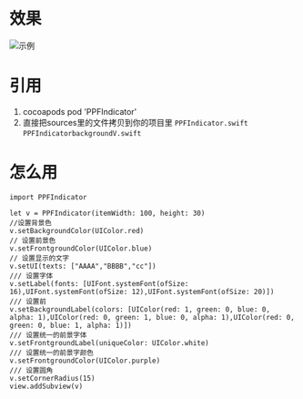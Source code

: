 # 效果
![示例](https://upload-images.jianshu.io/upload_images/2261768-cb94cf9d43c9df9a.gif?imageMogr2/auto-orient/strip)

# 引用
1. cocoapods
   pod 'PPFIndicator'
2. 直接把sources里的文件拷贝到你的项目里
`PPFIndicator.swift`
`PPFIndicatorbackgroundV.swift`

# 怎么用

```
import PPFIndicator
```
```
let v = PPFIndicator(itemWidth: 100, height: 30)
//设置背景色
v.setBackgroundColor(UIColor.red)
// 设置前景色
v.setFrontgroundColor(UIColor.blue)
// 设置显示的文字
v.setUI(texts: ["AAAA","BBBB","cc"])
/// 设置字体
v.setLabel(fonts: [UIFont.systemFont(ofSize: 16),UIFont.systemFont(ofSize: 12),UIFont.systemFont(ofSize: 20)])
/// 设置前
v.setBackgroundLabel(colors: [UIColor(red: 1, green: 0, blue: 0, alpha: 1),UIColor(red: 0, green: 1, blue: 0, alpha: 1),UIColor(red: 0, green: 0, blue: 1, alpha: 1)])
/// 设置统一的前景字体
v.setFrontgroundLabel(uniqueColor: UIColor.white)
/// 设置统一的前景字颜色
v.setFrontgroundColor(UIColor.purple)
/// 设置圆角
v.setCornerRadius(15)
view.addSubview(v)
```
